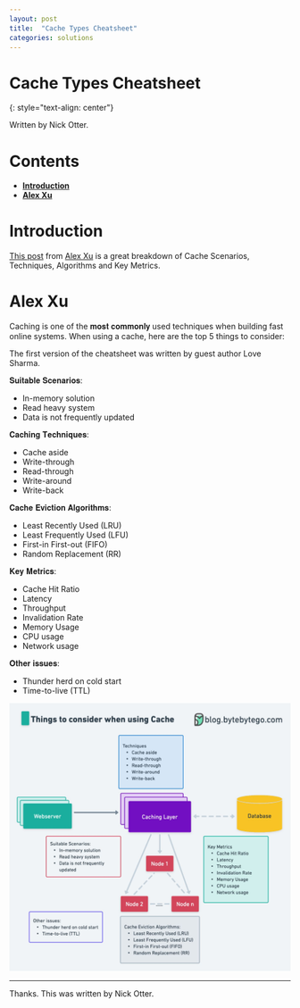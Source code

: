 ```yaml
---
layout: post
title:  "Cache Types Cheatsheet"
categories: solutions
---
```


# Cache Types Cheatsheet
{: style="text-align: center"}

Written by Nick Otter.

# Contents 

- [**Introduction**](#introduction)<br>
- [**Alex Xu**](#alex-xu)<br>

# Introduction

[This post](https://www.linkedin.com/posts/alexxubyte_systemdesign-coding-interviewtips-activity-7029127980660457472-ZX99/?utm_source=share&utm_medium=member_android) from [Alex Xu](https://www.linkedin.com/in/alexxubyte?miniProfileUrn=urn%3Ali%3Afs_miniProfile%3AACoAAAJcVUEBpKxeVUb94KnEePlKepfIXeP2RM0&lipi=urn%3Ali%3Apage%3Ad_flagship3_detail_base%3BEwCMDKCwQDuS7rGhgD1H%2FQ%3D%3D) is a great breakdown of Cache Scenarios, Techniques, Algorithms and Key Metrics.

# Alex Xu

Caching is one of the 𝐦𝐨𝐬𝐭 𝐜𝐨𝐦𝐦𝐨𝐧𝐥𝐲 used techniques when building fast online systems. When using a cache, here are the top 5 things to consider:

The first version of the cheatsheet was written by guest author Love Sharma.

𝐒𝐮𝐢𝐭𝐚𝐛𝐥𝐞 𝐒𝐜𝐞𝐧𝐚𝐫𝐢𝐨𝐬:
- In-memory solution
- Read heavy system
- Data is not frequently updated

𝐂𝐚𝐜𝐡𝐢𝐧𝐠 𝐓𝐞𝐜𝐡𝐧𝐢𝐪𝐮𝐞𝐬:
- Cache aside
- Write-through
- Read-through
- Write-around
- Write-back

𝐂𝐚𝐜𝐡𝐞 𝐄𝐯𝐢𝐜𝐭𝐢𝐨𝐧 𝐀𝐥𝐠𝐨𝐫𝐢𝐭𝐡𝐦𝐬:
- Least Recently Used (LRU)
- Least Frequently Used (LFU)
- First-in First-out (FIFO)
- Random Replacement (RR)

𝐊𝐞𝐲 𝐌𝐞𝐭𝐫𝐢𝐜𝐬:
- Cache Hit Ratio
- Latency
- Throughput
- Invalidation Rate
- Memory Usage
- CPU usage
- Network usage

𝐎𝐭𝐡𝐞𝐫 𝐢𝐬𝐬𝐮𝐞𝐬:
- Thunder herd on cold start
- Time-to-live (TTL)

![](/assets/cache.jpg)

---

Thanks. This was written by Nick Otter.
